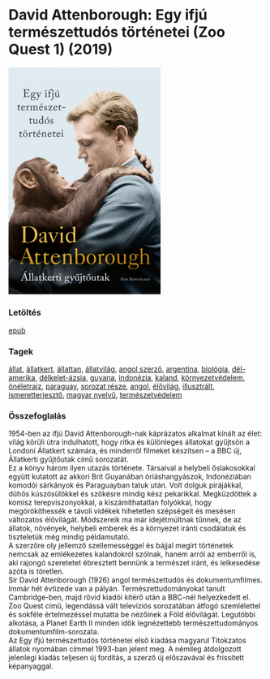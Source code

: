 # <a name="id_1449">David Attenborough: Egy ifjú természettudós történetei (Zoo Quest 1) (2019)</a>
<img src="https://github.com/BercziSandor/calibre_lib/raw/main/libs/main/David%20Attenborough/Egy%20ifju%20termeszettudos%20tortenetei%20%281449%29/cover.jpg" alt="cover" width="300"/>

### Letöltés
[epub](https://github.com/BercziSandor/calibre_lib/raw/main/libs/main/David%20Attenborough/Egy%20ifju%20termeszettudos%20tortenetei%20%281449%29/Egy%20ifju%20termeszettudos%20tortene%20-%20David%20Attenborough.epub)

### Tagek
[állat](https://github.com/berczisandor/calibre_lib/blob/main/libs/main/_tags/%c3%a1llat.md), [állatkert](https://github.com/berczisandor/calibre_lib/blob/main/libs/main/_tags/%c3%a1llatkert.md), [állattan](https://github.com/berczisandor/calibre_lib/blob/main/libs/main/_tags/%c3%a1llattan.md), [állatvilág](https://github.com/berczisandor/calibre_lib/blob/main/libs/main/_tags/%c3%a1llatvil%c3%a1g.md), [angol szerző](https://github.com/berczisandor/calibre_lib/blob/main/libs/main/_tags/angol%20szerz%c5%91.md), [argentína](https://github.com/berczisandor/calibre_lib/blob/main/libs/main/_tags/argent%c3%adna.md), [biológia](https://github.com/berczisandor/calibre_lib/blob/main/libs/main/_tags/biol%c3%b3gia.md), [dél-amerika](https://github.com/berczisandor/calibre_lib/blob/main/libs/main/_tags/d%c3%a9l-amerika.md), [délkelet-ázsia](https://github.com/berczisandor/calibre_lib/blob/main/libs/main/_tags/d%c3%a9lkelet-%c3%a1zsia.md), [guyana](https://github.com/berczisandor/calibre_lib/blob/main/libs/main/_tags/guyana.md), [indonézia](https://github.com/berczisandor/calibre_lib/blob/main/libs/main/_tags/indon%c3%a9zia.md), [kaland](https://github.com/berczisandor/calibre_lib/blob/main/libs/main/_tags/kaland.md), [környezetvédelem](https://github.com/berczisandor/calibre_lib/blob/main/libs/main/_tags/k%c3%b6rnyezetv%c3%a9delem.md), [önéletrajz](https://github.com/berczisandor/calibre_lib/blob/main/libs/main/_tags/%c3%b6n%c3%a9letrajz.md), [paraguay](https://github.com/berczisandor/calibre_lib/blob/main/libs/main/_tags/paraguay.md), [sorozat része](https://github.com/berczisandor/calibre_lib/blob/main/libs/main/_tags/sorozat%20r%c3%a9sze.md), [angol](https://github.com/berczisandor/calibre_lib/blob/main/libs/main/_tags/angol.md), [élővilág](https://github.com/berczisandor/calibre_lib/blob/main/libs/main/_tags/%c3%a9l%c5%91vil%c3%a1g.md), [illusztrált](https://github.com/berczisandor/calibre_lib/blob/main/libs/main/_tags/illusztr%c3%a1lt.md), [ismeretterjesztő](https://github.com/berczisandor/calibre_lib/blob/main/libs/main/_tags/ismeretterjeszt%c5%91.md), [magyar nyelvű](https://github.com/berczisandor/calibre_lib/blob/main/libs/main/_tags/magyar%20nyelv%c5%b1.md), [természetvédelem](https://github.com/berczisandor/calibre_lib/blob/main/libs/main/_tags/term%c3%a9szetv%c3%a9delem.md)

### Összefoglalás
<div>
<p>1954-ben ​az ifjú David Attenborough-nak káprázatos alkalmat kínált az élet: világ körüli útra indulhatott, hogy ritka és különleges állatokat gyűjtsön a Londoni Állatkert számára, és minderről filmeket készítsen – a BBC új, Állatkerti gyűjtőutak című sorozatát.<br>Ez a könyv három ilyen utazás története. Társaival a helybeli őslakosokkal együtt kutatott az akkori Brit Guyanában óriáshangyászok, Indonéziában komodói sárkányok és Paraguayban tatuk után. Volt dolguk pirájákkal, dühös kúszósülökkel és szökésre mindig kész pekarikkal. Megküzdöttek a komisz terepviszonyokkal, a kiszámíthatatlan folyókkal, hogy megörökíthessék e távoli vidékek hihetetlen szépségeit és mesésen változatos élővilágát. Módszereik ma már idejétmúltnak tűnnek, de az állatok, növények, helybeli emberek és a környezet iránti csodálatuk és tiszteletük még mindig példamutató.<br>A szerzőre oly jellemző szellemességgel és bájjal megírt történetek nemcsak az emlékezetes kalandokról szólnak, hanem arról az emberről is, aki rajongó szeretetet ébresztett bennünk a természet iránt, és lelkesedése azóta is töretlen.<br>Sir David Attenborough (1926) angol természettudós és dokumentumfilmes. Immár hét évtizede van a pályán. Természettudományokat tanult Cambridge-ben, majd rövid kiadói kitérő után a BBC-nél helyezkedett el. Zoo Quest című, legendássá vált televíziós sorozatában átfogó szemlélettel és sokféle értelmezéssel mutatta be nézőinek a Föld élővilágát. Legutóbbi alkotása, a Planet Earth II minden idők legnézettebb természettudományos dokumentumfilm-sorozata.<br>Az Egy ifjú természettudós történetei első kiadása magyarul Titokzatos állatok nyomában címmel 1993-ban jelent meg. A némileg átdolgozott jelenlegi kiadás teljesen új fordítás, a szerző új előszavával és frissített képanyaggal.</p></div>


